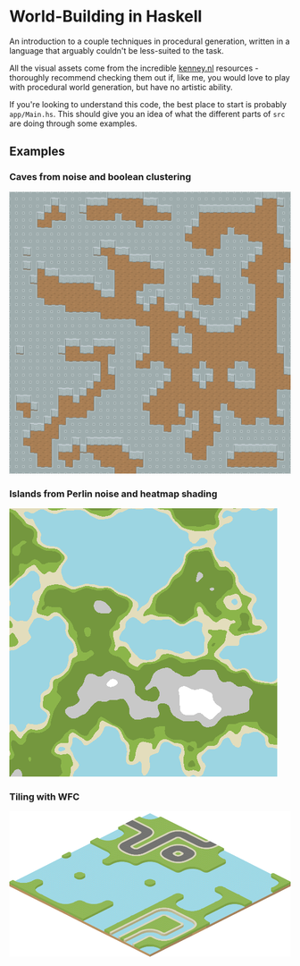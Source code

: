 # World-Building in Haskell

An introduction to a couple techniques in procedural generation, written in a
language that arguably couldn't be less-suited to the task.

All the visual assets come from the incredible [kenney.nl](https://kenney.nl/)
resources - thoroughly recommend checking them out if, like me, you would love
to play with procedural world generation, but have no artistic ability.

If you're looking to understand this code, the best place to start is probably
`app/Main.hs`. This should give you an idea of what the different parts of
`src` are doing through some examples.

## Examples

### Caves from noise and boolean clustering

![Caves](examples/05-cave.png)

### Islands from Perlin noise and heatmap shading

![Perlin](examples/07-mountains.png)

### Tiling with WFC

![WaveFunctionCollapse](examples/08-isometric.gif)

